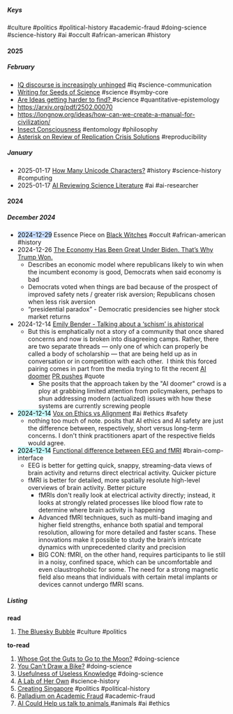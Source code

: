 ##### Keys
#culture #politics #political-history #academic-fraud #doing-science #science-history #ai #occult #african-american #history 

#### 2025

##### February
- [IQ discourse is increasingly unhinged](https://www.theseedsofscience.pub/p/iq-discourse-is-increasingly-unhinged?utm_source=post-email-title&publication_id=1065461&post_id=157007109&utm_campaign=email-post-title&isFreemail=true&r=4b7uih&triedRedirect=true&utm_medium=email) #iq #science-communication 
- [Writing for Seeds of Science](https://www.theseedsofscience.pub/p/bucks-for-blogs-announcing-the-subscription)  #science #symby-core 
- [Are Ideas getting harder to find? ](https://www.theseedsofscience.pub/p/against-the-burden-of-knowledge) #science #quantitative-epistemology 
- https://arxiv.org/pdf/2502.00070
- https://longnow.org/ideas/how-can-we-create-a-manual-for-civilization/ 
-  [Insect Consciousness](https://asteriskmag.substack.com/p/the-case-for-insect-consciousness?utm_source=post-email-title&publication_id=2291516&post_id=156405173&utm_campaign=email-post-title&isFreemail=true&r=1tok2e&triedRedirect=true&utm_medium=email) #entomology #philosophy 
-  [Asterisk on Review of Replication Crisis Solutions](https://asteriskmag.substack.com/p/rebuilding-after-the-replication?utm_source=publication-search) #reproducibility 
##### January
- 2025-01-17  [How Many Unicode Characters?](https://www.babelstone.co.uk/Unicode/HowMany.html) #history #science-history #computing 
- 2025-01-17 [AI Reviewing Science Literature](https://www.nature.com/articles/d41586-024-03676-9) #ai #ai-researcher 
#### 2024
##### December 2024
- <mark style="background: #ADCCFFA6;">2024-12-29</mark> Essence Piece on [Black Witches](https://www.essence.com/culture/black-witches-feature/)  #occult #african-american #history 
- 2024-12-26 [The Economy Has Been Great Under Biden. That’s Why Trump Won.](https://www.chicagobooth.edu/review/the-economy-has-been-great-under-biden-thats-why-trump-won) 
	- Describes an economic model where republicans likely to win when the incumbent economy is good, Democrats when said economy is bad
	- Democrats voted when things are bad because of the prospect of improved safety nets / greater risk aversion; Republicans chosen when less risk aversion
	- “presidential paradox” - Democratic presidencies see higher stock market returns
- 2024-12-14 [Emily Bender - Talking about a ‘schism’ is ahistorical](https://medium.com/@emilymenonbender/talking-about-a-schism-is-ahistorical-3c454a77220f) 
	- But this is emphatically not a story of a community that once shared concerns and now is broken into disagreeing camps. Rather, there are two separate threads — only one of which can properly be called a body of scholarship — that are being held up as in conversation or in competition with each other.  I think this forced pairing comes in part from the media trying to fit the recent [AI doomer](https://futureoflife.org/open-letter/pause-giant-ai-experiments/) [PR pushes](https://www.safe.ai/statement-on-ai-risk) #quote 
		- She posits that the approach taken by the "AI doomer" crowd is a ploy at grabbing limited attention from policymakers, perhaps to shun addressing modern (actualized) issues with how these systems are currently screwing people 
- <mark style="background: #ABF7F7A6;">2024-12-14</mark> [Vox on Ethics vs Alignment]([https://www.vox.com/future-perfect/2022/8/10/23298108/ai-dangers-ethics-alignment-present-future-risk](https://www.vox.com/future-perfect/2022/8/10/23298108/ai-dangers-ethics-alignment-present-future-risk)) #ai #ethics #safety  
	- nothing too much of note. posits that AI ethics and AI safety are just the difference between, respectively, short versus long-term concerns. I don't think practitioners apart of the respective fields would agree.
- <mark style="background: #ABF7F7A6;">2024-12-14</mark> [Functional difference between EEG and fMRI](https://medium.com/@neurotist/brain-wars-eeg-vs-fmri-the-battle-for-neuroimaging-supremacy-6de8bc4fec0e) #brain-comp-interface 
	- EEG is better for getting quick, snappy, streaming-data views of brain activity and returns direct electrical activity. Quicker picture
	- fMRI is better for detailed, more spatially resolute high-level overviews of brain activity. Better picture
		- fMRIs don't really look at electrical activity directly; instead, it looks at strongly related processes like blood flow rate to determine where brain activity is happening
		- Advanced fMRI techniques, such as multi-band imaging and higher field strengths, enhance both spatial and temporal resolution, allowing for more detailed and faster scans. These innovations make it possible to study the brain’s intricate dynamics with unprecedented clarity and precision
		- BIG CON: fMRI, on the other hand, requires participants to lie still in a noisy, confined space, which can be uncomfortable and even claustrophobic for some. The need for a strong magnetic field also means that individuals with certain metal implants or devices cannot undergo fMRI scans.
##### Listing

**read**
1. [The Bluesky Bubble](https://www.theatlantic.com/technology/archive/2024/11/bluesky-bubble-twitter-replacement/680679/) #culture #politics  

**to-read**
1.  [ Whose Got the Guts to Go to the Moon?](https://www.experimental-history.com/p/whos-got-the-guts-to-go-to-the-moon) #doing-science
2.  [You Can't Draw a Bike?](https://slimemoldtimemold.com/2022/03/23/the-only-true-wisdom-is-knowing-that-you-cant-draw-a-bicycle/) #doing-science 
3. [Usefulness of Useless Knowledge](https://www.ias.edu/sites/default/files/library/UsefulnessHarpers.pdf) #doing-science 
4. [A Lab of Her Own](https://archive.is/S1aLJ#selection-3189.233-3189.607) #science-history
5. [Creating Singapore](https://www.tracingwoodgrains.com/p/book-review-from-third-world-to-first?s=w) #politics #political-history 
6. [Palladium on Academic Fraud](https://x.com/palladiummag/status/1819377127386484843?s=12) #academic-fraud
7. [AI Could Help us talk to animals ](https://atmos.earth/using-ai-to-decode-animal-communication/) #animals #ai #ethics 